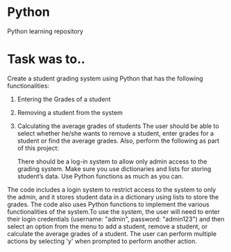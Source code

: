 # Python
Python learning repository
# Task was to..
Create a student grading system using Python that has the following functionalities:
1. Entering the Grades of a student
2. Removing a student from the system
3. Calculating the average grades of students
The user should be able to select whether he/she wants to remove a student, enter grades for a
student or find the average grades.
Also, perform the following as part of this project:

    There should be a log-in system to allow only admin access to the grading system.
    Make sure you use dictionaries and lists for storing student’s data.
    Use Python functions as much as you can.
 
 The code includes a login system to restrict access to the system to only the admin, and it stores 
 student data in a dictionary using lists to store the grades. The code also uses Python functions to 
 implement the various functionalities of the system.To use the system, the user will need to enter their 
 login credentials (username: "admin", password: "admin123") and then select an option from the menu to add a student, 
 remove a student, or calculate the average grades of a student. The user can perform multiple actions by selecting 'y' 
 when prompted to perform another action.
